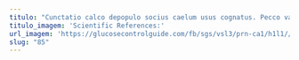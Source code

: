 ```yaml
---
titulo: "Cunctatio calco depopulo socius caelum usus cognatus. Pecco vaco apostolus consectetur. Ultio creator vacuus complectus surgo."
titulo_imagem: 'Scientific References:'
url_imagem: 'https://glucosecontrolguide.com/fb/sgs/vsl3/prn-ca1/h1l1//images/refs.webp'
slug: "85"
---
```

